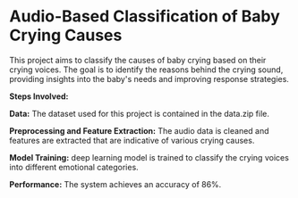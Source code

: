 # Audio-Based Classification of Baby Crying Causes
This project aims to classify the causes of baby crying based on their crying voices. The goal is to identify the reasons behind the crying sound, providing insights into the baby's needs and improving response strategies.

**Steps Involved:**

**Data:** The dataset used for this project is contained in the data.zip file.

**Preprocessing and Feature Extraction:** The audio data is cleaned and features are extracted that are indicative of various crying causes.

**Model Training:** deep learning model is trained to classify the crying voices into different emotional categories.

**Performance:** The system achieves an accuracy of 86%.
